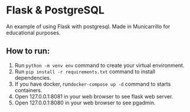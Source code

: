 # Flask & PostgreSQL

An example of using Flask with postgresql. Made in Municarrillo for educational purposes.  

## How to run:

1. Run `python -m venv env` command to create your virtual environment.
2. Run `pip install -r requirements.txt` command to install dependencies.
3. If you have docker, run`docker-compose up -d` command to starts containers.
4. Open 127.0.0.1:8081 in your web browser to see flask web server.
5. Open 127.0.0.1:8080 in your web browser to see pgadmin.
